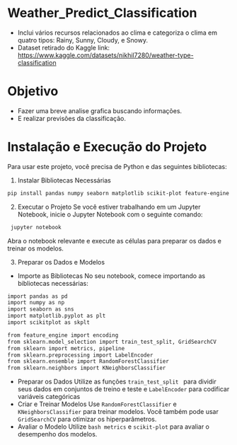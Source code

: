 # Weather_Predict_Classification
- Inclui vários recursos relacionados ao clima e categoriza o clima em quatro tipos: Rainy, Sunny, Cloudy, e Snowy.
- Dataset retirado do Kaggle link: https://www.kaggle.com/datasets/nikhil7280/weather-type-classification

# Objetivo
- Fazer uma breve analise grafica buscando informações.
- E realizar previsões da classificação.

# Instalação e Execução do Projeto
Para usar este projeto, você precisa de Python e das seguintes bibliotecas:
1. Instalar Bibliotecas Necessárias
```bash
pip install pandas numpy seaborn matplotlib scikit-plot feature-engine scikit-learn
```

2. Executar o Projeto
Se você estiver trabalhando em um Jupyter Notebook, inicie o Jupyter Notebook com o seguinte comando:
```bash
 jupyter notebook
```
Abra o notebook relevante e execute as células para preparar os dados e treinar os modelos.

3. Preparar os Dados e Modelos
- Importe as Bibliotecas
 No seu notebook, comece importando as bibliotecas necessárias:
```bash
import pandas as pd
import numpy as np
import seaborn as sns
import matplotlib.pyplot as plt
import scikitplot as skplt

from feature_engine import encoding
from sklearn.model_selection import train_test_split, GridSearchCV
from sklearn import metrics, pipeline
from sklearn.preprocessing import LabelEncoder
from sklearn.ensemble import RandomForestClassifier
from sklearn.neighbors import KNeighborsClassifier
```
- Preparar os Dados
Utilize as funções ```train_test_split ``` para dividir seus dados em conjuntos de treino e teste e ```LabelEncoder``` para codificar variáveis categóricas
- Criar e Treinar Modelos
Use ```RandomForestClassifier``` e ```KNeighborsClassifier``` para treinar modelos. Você também pode usar ```GridSearchCV``` para otimizar os hiperparâmetros.
- Avaliar o Modelo
Utilize ```bash metrics``` e ```scikit-plot``` para avaliar o desempenho dos modelos.
